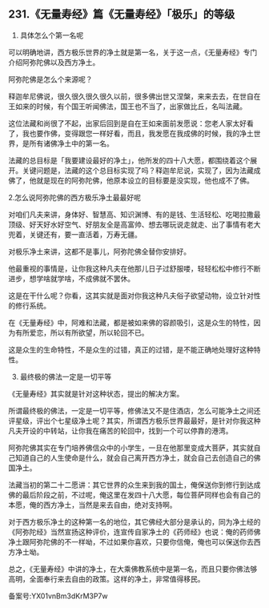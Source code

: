 ## 231.《无量寿经》篇《无量寿经》「极乐」的等级
1. 具体怎么个第一名呢


可以明确地讲，西方极乐世界的净土就是第一名，关于这一点，《无量寿经》专门介绍阿弥陀佛以及西方净土。


阿弥陀佛是怎么个来源呢？


释迦牟尼佛说，很久很久很久很久以前，很多佛出世又涅槃，来来去去，在世自在王如来的时候，有个国王听闻佛法，国王也不当了，出家做比丘，名叫法藏。


这位法藏和尚很了不起，出家后回到是自在王如来面前发愿说：您老人家太好看了，我也要作佛，变得跟您一样好看，而且，我发愿在我成佛的时候，我的净土世界，是所有诸佛净土中的第一名。


法藏的总目标是「我要建设最好的净土」，他所发的四十八大愿，都围绕着这个展开。关键问题是，法藏的这个总目标实现了吗？释迦牟尼说，实现了，因为法藏成佛了，他就是现在的阿弥陀佛，他原本设立的目标要是没实现，他也成不了佛。


2.怎么说阿弥陀佛的西方极乐净土最最好呢


对咱们凡夫来讲，身体好、智慧高、知识渊博、有的是钱、生活轻松、吃喝拉撒最顶级、好天好水好空气、好朋友全是高富帅、想去哪玩说走就走、出了事情有老大兜着，关键还有，要一直活着，万寿无疆。


对极乐净土来讲，这都不是事儿，阿弥陀佛全替你安排好。


他最重视的事情是，让你我这种凡夫在他那儿日子过舒服喽，轻轻松松中修行不断进步，想学啥就学啥，不成佛就不罢休。


这是在干什么呢？你看，这其实就是面对你我这种凡夫俗子欲望动物，设立针对性的修行系统。


在《无量寿经》中，阿难和法藏，都是被如来佛的容颜吸引，这是众生的特性，因为有所爱恋，所以有所欲望，所以轮回不已。


这是众生的生命特性，不是众生的过错，真正的过错，是不能正确地处理好这种特性。


3. 最终极的佛法一定是一切平等


《无量寿经》其实就是针对这种状态，提出的解决方案。


所谓最终极的佛法，一定是一切平等，修佛法又不是住酒店，怎么可能净土之间还评星级，评出个七星级净土呢？其实，所谓西方极乐世界最最好，是针对你我这种凡夫开设的中转站，让你我在痛苦的轮回中，找到一个可以停靠的港湾。


阿弥陀佛其实在专门培养佛信众中的小学生，一旦在他那里变成大菩萨，其实就自己知道自己的人生使命是什么，就会自己离开西方净土，就会自己去创造自己的佛国净土。


法藏当初的第二十二愿讲：其它世界的众生来到我的国土，俺保送你到修行到达成佛的最后阶段之前，不过呢，俺这里在发四十八大愿，每位菩萨同样也会有自己的本愿，俺的西方净土，当然是来去自由，绝对支持啊。


对于西方极乐净土的这种第一名的地位，其它佛经大部分是承认的，同为净土经的《阿弥陀经》当然宣扬这种评价，连宣传自家净土的《药师经》也说：俺的药师佛净土跟阿弥陀佛的不一样呦，不过如果你喜欢，只要你信俺，俺也可以保送你去西方净土呦。


总之，《无量寿经》中讲的净土，在大乘佛教系统中是第一名，而且只要你佛法够高明，全面奉行来去自由的政策。这样的净土，非常值得移民。


备案号:YX01vnBm3dKrM3P7w

